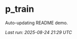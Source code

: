 # p_train

Auto-updating README demo.

<!--START_SECTION:status-->
_Last run: 2025-08-24 21:29 UTC_
<!--END_SECTION:status-->




































































































